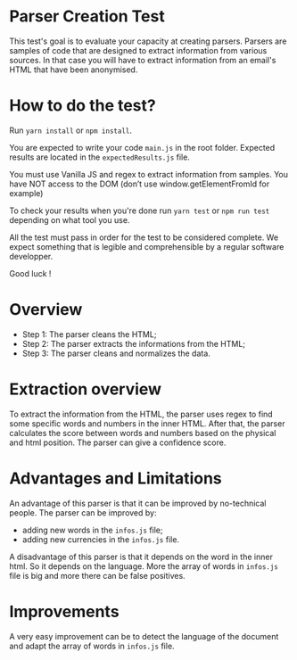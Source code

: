 # Parser Creation Test

This test's goal is to evaluate your capacity at creating parsers. Parsers are samples of code that are designed to extract information from various sources. In that case you will have to extract information from an email's HTML that have been anonymised.

# How to do the test?

Run `yarn install` or `npm install`.

You are expected to write your code `main.js` in the root folder. Expected results are located in the `expectedResults.js` file.

You must use Vanilla JS and regex to extract information from samples. You have NOT access to the DOM (don’t use window.getElementFromId for example)

To check your results when you're done run `yarn test` or `npm run test` depending on what tool you use.

All the test must pass in order for the test to be considered complete. We expect something that is legible and comprehensible by a regular software developper.

Good luck !

# Overview

- Step 1: The parser cleans the HTML;
- Step 2: The parser extracts the informations from the HTML;
- Step 3: The parser cleans and normalizes the data.

# Extraction overview

To extract the information from the HTML, the parser uses regex to find some specific words and numbers in the inner HTML. After that, the parser calculates the score between words and numbers based on the physical and html position. The parser can give a confidence score.

# Advantages and Limitations

An advantage of this parser is that it can be improved by no-technical people. The parser can be improved by:

- adding new words in the `infos.js` file;
- adding new currencies in the `infos.js` file.

A disadvantage of this parser is that it depends on the word in the inner html. So it depends on the language. More the array of words in `infos.js` file is big and more there can be false positives.

# Improvements

A very easy improvement can be to detect the language of the document and adapt the array of words in `infos.js` file.
